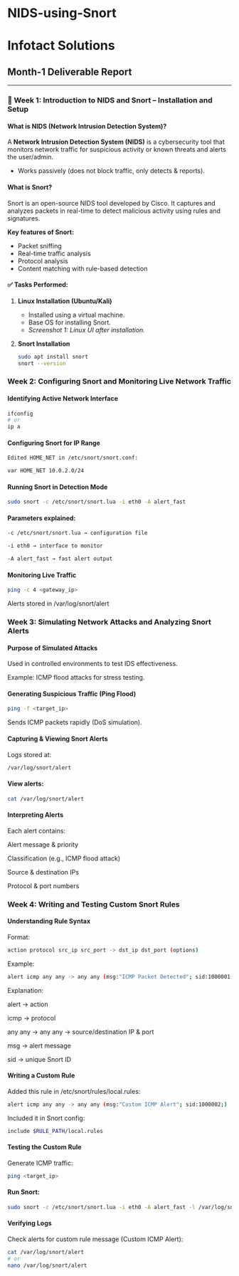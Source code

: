 # NIDS-using-Snort
# Infotact Solutions  

## Month-1 Deliverable Report  

---

### 📌 Week 1: Introduction to NIDS and Snort – Installation and Setup  

#### What is NIDS (Network Intrusion Detection System)?  
A **Network Intrusion Detection System (NIDS)** is a cybersecurity tool that monitors network traffic for suspicious activity or known threats and alerts the user/admin.  
- Works passively (does not block traffic, only detects & reports).  

#### What is Snort?  
Snort is an open-source NIDS tool developed by Cisco. It captures and analyzes packets in real-time to detect malicious activity using rules and signatures.  

**Key features of Snort:**  
- Packet sniffing  
- Real-time traffic analysis  
- Protocol analysis  
- Content matching with rule-based detection  

#### ✅ Tasks Performed:  
1. **Linux Installation (Ubuntu/Kali)**  
   - Installed using a virtual machine.  
   - Base OS for installing Snort.  
   - *Screenshot 1: Linux UI after installation.*  

2. **Snort Installation**  
   ```bash
   sudo apt install snort
   snort --version
   ```
### Week 2: Configuring Snort and Monitoring Live Network Traffic
#### Identifying Active Network Interface
```bash
ifconfig
# or
ip a
```

#### Configuring Snort for IP Range

```bash
Edited HOME_NET in /etc/snort/snort.conf:

var HOME_NET 10.0.2.0/24
```

#### Running Snort in Detection Mode
```bash
sudo snort -c /etc/snort/snort.lua -i eth0 -A alert_fast
```

#### Parameters explained:
```bash
-c /etc/snort/snort.lua → configuration file

-i eth0 → interface to monitor

-A alert_fast → fast alert output
```

#### Monitoring Live Traffic
```bash
ping -c 4 <gateway_ip>
```

Alerts stored in /var/log/snort/alert


### Week 3: Simulating Network Attacks and Analyzing Snort Alerts
#### Purpose of Simulated Attacks

Used in controlled environments to test IDS effectiveness.

Example: ICMP flood attacks for stress testing.

#### Generating Suspicious Traffic (Ping Flood)
```bash
ping -f <target_ip>
```

Sends ICMP packets rapidly (DoS simulation).


#### Capturing & Viewing Snort Alerts

Logs stored at:
```bash
/var/log/snort/alert
```

#### View alerts:
```bash
cat /var/log/snort/alert
```

#### Interpreting Alerts

Each alert contains:

Alert message & priority

Classification (e.g., ICMP flood attack)

Source & destination IPs

Protocol & port numbers


### Week 4: Writing and Testing Custom Snort Rules
#### Understanding Rule Syntax

Format:
```bash
action protocol src_ip src_port -> dst_ip dst_port (options)
```

Example:
```bash
alert icmp any any -> any any (msg:"ICMP Packet Detected"; sid:1000001;)
```

Explanation:

alert → action

icmp → protocol

any any -> any any → source/destination IP & port

msg → alert message

sid → unique Snort ID

#### Writing a Custom Rule

Added this rule in /etc/snort/rules/local.rules:
```bash
alert icmp any any -> any any (msg:"Custom ICMP Alert"; sid:1000002;)
```

Included it in Snort config:
```bash
include $RULE_PATH/local.rules
```

#### Testing the Custom Rule

Generate ICMP traffic:
```bash
ping <target_ip>
```

#### Run Snort:
```bash
sudo snort -c /etc/snort/snort.lua -i eth0 -A alert_fast -l /var/log/snort
```

#### Verifying Logs

Check alerts for custom rule message (Custom ICMP Alert):
```bash 
cat /var/log/snort/alert
# or
nano /var/log/snort/alert
```
